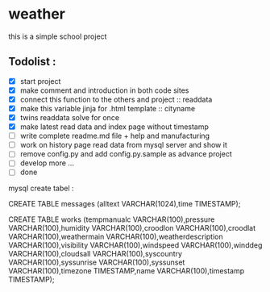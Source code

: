# weather
this is a simple school project

## Todolist :
- [x] start project
- [x] make comment and introduction in both code sites
- [x] connect this function to the others and project :: readdata
- [x] make this variable jinja for .html template :: cityname
- [x] twins readdata solve for once
- [x] make latest read data and index page without timestamp
- [ ] write complete readme.md file + help and manufacturing
- [ ] work on history page read data from mysql server and show it  
- [ ] remove config.py and add config.py.sample as advance project
- [ ] develop more ... 
- [ ] done 

mysql create tabel : 

CREATE TABLE messages (alltext VARCHAR(1024),time TIMESTAMP);

CREATE TABLE works (tempmanualc VARCHAR(100),pressure VARCHAR(100),humidity VARCHAR(100),croodlon VARCHAR(100),croodlat VARCHAR(100),weathermain VARCHAR(100),weatherdescription VARCHAR(100),visibility VARCHAR(100),windspeed VARCHAR(100),winddeg VARCHAR(100),cloudsall VARCHAR(100),syscountry VARCHAR(100),syssunrise VARCHAR(100),syssunset VARCHAR(100),timezone TIMESTAMP,name VARCHAR(100),timestamp TIMESTAMP);